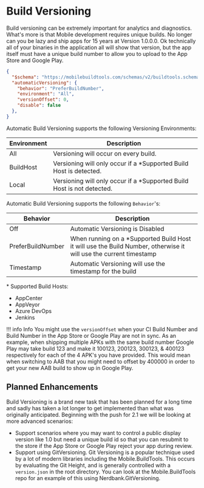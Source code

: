 # Build Versioning

Build versioning can be extremely important for analytics and diagnostics. What's more is that Mobile development requires unique builds. No longer can you be lazy and ship apps for 15 years at Version 1.0.0.0. Ok technically all of your binaries in the application all will show that version, but the app itself must have a unique build number to allow you to upload to the App Store and Google Play.

```json
{
  "$schema": "https://mobilebuildtools.com/schemas/v2/buildtools.schema.json",
  "automaticVersioning": {
    "behavior": "PreferBuildNumber",
    "environment": "All",
    "versionOffset": 0,
    "disable": false
  },
}
```

Automatic Build Versioning supports the following Versioning Environments:

| Environment | Description |
| ----------- | ----------- |
| All | Versioning will occur on every build. |
| BuildHost | Versioning will only occur if a \*Supported Build Host is detected. |
| Local | Versioning will only occur if a \*Supported Build Host is not detected. |

Automatic Build Versioning supports the following `Behavior`'s:

| Behavior | Description |
| -------- | ----------- |
| Off | Automatic Versioning is Disabled |
| PreferBuildNumber | When running on a \*Supported Build Host it will use the Build Number, otherwise it will use the current timestamp |
| Timestamp | Automatic Versioning will use the timestamp for the build |

\* Supported Build Hosts:

  - AppCenter
  - AppVeyor
  - Azure DevOps
  - Jenkins

!!! info Info
    You might use the `versionOffset` when your CI Build Number and Build Number in the App Store or Google Play are not in sync. As an example, when shipping multiple APKs with the same build number Google Play may take build 123 and make it 100123, 200123, 300123, & 400123 respectively for each of the 4 APK's you have provided. This would mean when switching to AAB that you might need to offset by 400000 in order to get your new AAB build to show up in Google Play.

## Planned Enhancements

Build Versioning is a brand new task that has been planned for a long time and sadly has taken a lot longer to get implemented than what was originally anticipated. Beginning with the push for 2.1 we will be looking at more advanced scenarios:

- Support scenarios where you may want to control a public display version like 1.0 but need a unique build id so that you can resubmit to the store if the App Store or Google Play reject your app during review.
- Support using GitVersioning. Git Versioning is a popular technique used by a lot of modern libraries including the Mobile.BuildTools. This occurs by evaluating the Git Height, and is generally controlled with a `version.json` in the root directory. You can look at the Mobile.BuildTools repo for an example of this using Nerdbank.GitVersioning.
